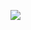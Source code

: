 ![](https://automationghana.com/wp-content/uploads/2024/10/conveyor-belt-scale-mining-industry.jpg)
